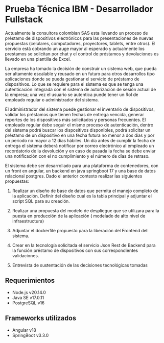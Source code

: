 # Prueba Técnica IBM - Desarrollador Fullstack

Actualmente la consultora colombian SAS esta llevando un proceso de préstamo de dispositivos electrónicos para las presentaciones de nuevas propuestas (celulares, computadores, proyectores, tablets, entre otros). 
El servicio está cobrando un auge mayor al esperado y actualmente los prestamos se solicitan por chat y el control de préstamos y devoluciones es llevado en una plantilla de Excel.

La empresa ha tomado la decisión de construir un sistema web, que pueda ser altamente escalable y reusado en un futuro para otros desarrollos tipo aplicaciones donde se pueda gestionar el servicio de préstamo de dispositivos.
Lo que se requiere para el sistema es que se tenga una autenticación integrada con el sistema de autorización de sesión actual de la empresa; una vez el usuario se autentica puede tener un Rol de empleado regular o administrador del sistema.

El administrador del sistema puede gestionar el inventario de dispositivos, validar los préstamos que tienen fechas de entrega vencida, generar reportes de los dispositivos más solicitados y personas frecuentes.
El empleado regular debe seguir el mismo proceso de autenticación, dentro del sistema podrá buscar los dispositivos disponibles, podrá solicitar un préstamo de un dispositivo en una fecha futura no menor a dos días y por un periodo no mayor a 12 días hábiles. Un día antes de cumplir la fecha de entrega el sistema deberá notificar por correo electrónico al empleado un recordatorio de la devolución y en caso de pasada la fecha se debe enviar una notificación con el no cumplimiento y el número de días de retraso.

El sistema debe ser desarrollado para una plataforma de contenedores, con un front en angular, un backend en java springboot 17 y una base de datos relacional postgres. Dado el anterior contexto realizar las siguientes propuestas:

1.	Realizar un diseño de base de datos que permita el manejo completo de la aplicación. Definir del diseño cual es la tabla principal y adjuntar el script SQL para su creación.
2.	Realizar una propuesta del modelo de despliegue que se utilizara para la puesta en producción de la aplicación ( modelado de alto nivel de infraestructura)
3.	Adjuntar el dockerfile propuesto para la liberación del Frontend del sistema.
4.	Crear en la tecnología solicitada el servicio Json Rest de Backend para la función préstamo de dispositivos con sus correspondientes validaciones.

5.	Entrevista de sustentación de las decisiones tecnológicas tomadas

## Requerimientos

- Node.js v20.14.0
- Java SE v17.0.11
- PostgreSQL v16

## Frameworks utilizados

- Angular v18
- SpringBoot v3.3.0